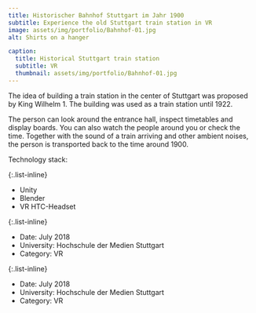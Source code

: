 ```yaml
---
title: Historischer Bahnhof Stuttgart im Jahr 1900
subtitle: Experience the old Stuttgart train station in VR
image: assets/img/portfolio/Bahnhof-01.jpg
alt: Shirts on a hanger

caption:
  title: Historical Stuttgart train station
  subtitle: VR
  thumbnail: assets/img/portfolio/Bahnhof-01.jpg
---
```

The idea of building a train station in the center of Stuttgart was proposed by King Wilhelm 1. The building was used as a train station until 1922.

The person can look around the entrance hall, inspect timetables and display boards. You can also watch the people around you or check the time. Together with the sound of a train arriving and other ambient noises, the person is transported back to the time around 1900.

Technology stack:

{:.list-inline}
- Unity
- Blender
- VR HTC-Headset

{:.list-inline}
- Date: July 2018
- University: Hochschule der Medien Stuttgart
- Category: VR

{:.list-inline}
- Date: July 2018
- University: Hochschule der Medien Stuttgart
- Category: VR

